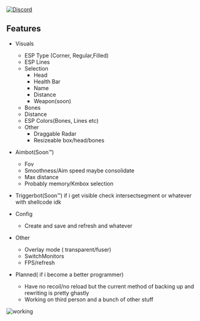  [![Discord](https://github.com/user-attachments/assets/4417118b-ea28-4527-b553-6016630e2cc7)](https://discordapp.com/users/makimura.dev)
 
## Features
- Visuals
  - ESP Type (Corner, Regular,Filled)
  - ESP Lines
  - Selection
    - Head
    - Health Bar
    - Name
    - Distance
    - Weapon(soon)
   - Bones
   - Distance
   - ESP Colors(Bones, Lines etc)
   - Other
     - Draggable Radar
     - Resizeable box/head/bones

- Aimbot(Soon™)
    - Fov
    - Smoothness/Aim speed maybe consolidate
    - Max distance
    - Probably memory/Kmbox selection
- Triggerbot(Soon™) if i get visible check intersectsegment or whatever with shellcode idk
 - Config
   - Create and save and refresh and whatever
 - Other
   - Overlay mode ( transparent/fuser)
   - SwitchMonitors
   - FPS/refresh
- Planned( if i become a better programmer)
  - Have no recoil/no reload but the current method of backing up and rewriting is pretty ghastly
  - Working on third person and a bunch of other stuff 
    

![working](https://github.com/user-attachments/assets/a16b3df8-d926-42c3-9bf3-d213824cf151)

 
